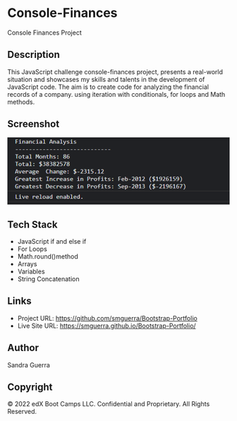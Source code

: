 # Console-Finances

Console Finances Project


## Description 


This JavaScript challenge console-finances project, presents a real-world situation and showcases my skills and talents in the development of JavaScript code. The aim is to create code for analyzing the financial records of a company. using iteration with conditionals, for loops and Math methods.


## Screenshot

![](./images/screenshot.png)



## Tech Stack

- JavaScript if and else if
- For Loops
- Math.round()method
- Arrays
- Variables
- String Concatenation


## Links

- Project URL:  https://github.com/smguerra/Bootstrap-Portfolio
- Live Site URL:  https://smguerra.github.io/Bootstrap-Portfolio/


## Author

Sandra Guerra


## Copyright

© 2022 edX Boot Camps LLC. Confidential and Proprietary. All Rights Reserved.